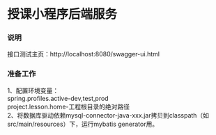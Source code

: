 # 授课小程序后端服务
<h3>说明</h3>
接口测试主页：http://localhost:8080/swagger-ui.html<br />
<h3>准备工作</h3>
1、配置环境变量：<br />
spring.profiles.active-dev,test,prod<br />
project.lesson.home-工程根目录的绝对路径<br />
2、将数据库驱动依赖mysql-connector-java-xxx.jar拷贝到classpath（如src/main/resources）下，运行mybatis generator用。<br />